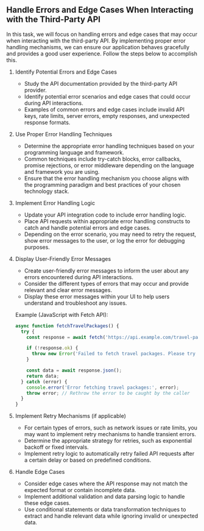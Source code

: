 
## Handle Errors and Edge Cases When Interacting with the Third-Party API

In this task, we will focus on handling errors and edge cases that may occur when interacting with the third-party API. By implementing proper error handling mechanisms, we can ensure our application behaves gracefully and provides a good user experience. Follow the steps below to accomplish this.

1. Identify Potential Errors and Edge Cases
   - Study the API documentation provided by the third-party API provider.
   - Identify potential error scenarios and edge cases that could occur during API interactions.
   - Examples of common errors and edge cases include invalid API keys, rate limits, server errors, empty responses, and unexpected response formats.

2. Use Proper Error Handling Techniques
   - Determine the appropriate error handling techniques based on your programming language and framework.
   - Common techniques include try-catch blocks, error callbacks, promise rejections, or error middleware depending on the language and framework you are using.
   - Ensure that the error handling mechanism you choose aligns with the programming paradigm and best practices of your chosen technology stack.

3. Implement Error Handling Logic
   - Update your API integration code to include error handling logic.
   - Place API requests within appropriate error handling constructs to catch and handle potential errors and edge cases.
   - Depending on the error scenario, you may need to retry the request, show error messages to the user, or log the error for debugging purposes.

4. Display User-Friendly Error Messages
   - Create user-friendly error messages to inform the user about any errors encountered during API interactions.
   - Consider the different types of errors that may occur and provide relevant and clear error messages.
   - Display these error messages within your UI to help users understand and troubleshoot any issues.

   Example (JavaScript with Fetch API):
   ```javascript
   async function fetchTravelPackages() {
     try {
       const response = await fetch('https://api.example.com/travel-packages');
   
       if (!response.ok) {
         throw new Error('Failed to fetch travel packages. Please try again later.');
       }
   
       const data = await response.json();
       return data;
     } catch (error) {
       console.error('Error fetching travel packages:', error);
       throw error; // Rethrow the error to be caught by the caller
     }
   }
   ```

5. Implement Retry Mechanisms (if applicable)
   - For certain types of errors, such as network issues or rate limits, you may want to implement retry mechanisms to handle transient errors.
   - Determine the appropriate strategy for retries, such as exponential backoff or fixed intervals.
   - Implement retry logic to automatically retry failed API requests after a certain delay or based on predefined conditions.

6. Handle Edge Cases
   - Consider edge cases where the API response may not match the expected format or contain incomplete data.
   - Implement additional validation and data parsing logic to handle these edge cases.
   - Use conditional statements or data transformation techniques to extract and handle relevant data while ignoring invalid or unexpected data.


